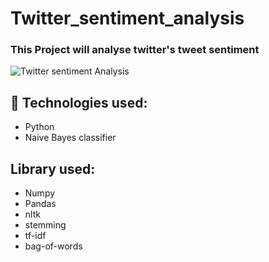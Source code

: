 # Twitter_sentiment_analysis


### This Project will analyse twitter's tweet sentiment  

![Twitter sentiment Analysis](https://miro.medium.com/max/2560/1*sDa7Oqnh-zRXPPewKZid4g.png)


  
## 🔧 Technologies used:
* Python
* Naive Bayes classifier

## Library used:
* Numpy
* Pandas
* nltk
* stemming
* tf-idf
* bag-of-words



